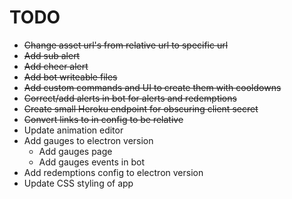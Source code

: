 # TODO

* ~~Change asset url's from relative url to specific url~~
* ~~Add sub alert~~
* ~~Add cheer alert~~
* ~~Add bot writeable files~~
* ~~Add custom commands and UI to create them with cooldowns~~
* ~~Correct/add alerts in bot for alerts and redemptions~~
* ~~Create small Heroku endpoint for obscuring client secret~~
* ~~Convert links to in config to be relative~~
* Update animation editor
* Add gauges to electron version
    * Add gauges page
    * Add gauges events in bot
* Add redemptions config to electron version
* Update CSS styling of app
